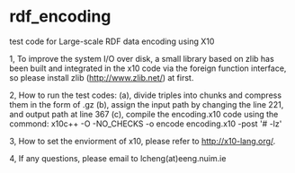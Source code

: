 rdf_encoding
============

test code for Large-scale RDF data encoding using X10

1, To improve the system I/O over disk, a small library based on zlib has been built and integrated in the x10 code 
   via the foreign function interface, so please install zlib (http://www.zlib.net/) at first.

2, How to run the test codes:
    (a), divide triples into chunks and compress them in the form of .gz
    (b), assign the input path by changing the line 221, and output path at line 367
    (c), compile the encoding.x10 code using the commond: x10c++ -O -NO_CHECKS -o encode encoding.x10 -post '# -lz'

3, How to set the enviorment of x10, please refer to http://x10-lang.org/.

4, If any questions, please email to lcheng(at)eeng.nuim.ie
